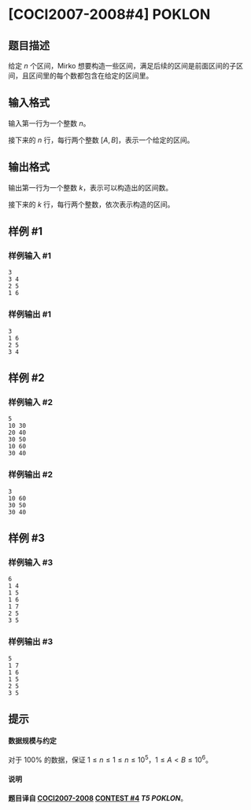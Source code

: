# [COCI2007-2008#4] POKLON

## 题目描述

给定 $n$ 个区间，Mirko 想要构造一些区间，满足后续的区间是前面区间的子区间，且区间里的每个数都包含在给定的区间里。

## 输入格式

输入第一行为一个整数 $n$。

接下来的 $n$ 行，每行两个整数 $[A,B]$，表示一个给定的区间。

## 输出格式

输出第一行为一个整数 $k$，表示可以构造出的区间数。

接下来的 $k$ 行，每行两个整数，依次表示构造的区间。

## 样例 #1

### 样例输入 #1
```
3
3 4
2 5
1 6
```

### 样例输出 #1

```
3
1 6
2 5
3 4
```

## 样例 #2

### 样例输入 #2
```
5
10 30
20 40
30 50
10 60
30 40
```

### 样例输出 #2

```
3
10 60
30 50
30 40
```

## 样例 #3

### 样例输入 #3
```
6
1 4
1 5
1 6
1 7
2 5
3 5
```

### 样例输出 #3

```
5
1 7
1 6
1 5
2 5
3 5
```

## 提示

#### 数据规模与约定

对于 $100\%$ 的数据，保证 $1\le n\le 1\le n\le 10^5$，$1\le A<B\le 10^6$。
#### 说明

**题目译自 [COCI2007-2008](https://hsin.hr/coci/archive/2007_2008/) [CONTEST #4](https://hsin.hr/coci/archive/2007_2008/contest4_tasks.pdf) *T5 POKLON***。
